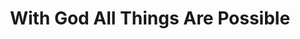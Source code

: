 ---
title: "With God All Things Are Possible"
url: /ganta/with-god-all-things-are-possible/
shop: Lebensmittel
---